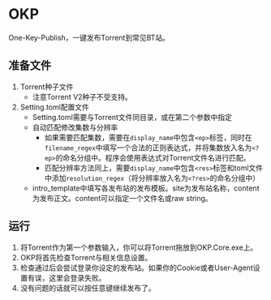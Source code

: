# OKP
One-Key-Publish，一键发布Torrent到常见BT站。

## 准备文件
1. Torrent种子文件
    - 注意Torrent V2种子不受支持。
2. Setting.toml配置文件
    - Setting.toml需要与Torrent文件同目录，或在第二个参数中指定
    - 自动匹配修改集数与分辨率
        - 如果需要匹配集数，需要在`display_name`中包含`<ep>`标签，同时在`filename_regex`中填写一个合法的正则表达式，并将集数放入名为`<?ep>`的命名分组中。程序会使用表达式对Torrent文件名进行匹配。
        - 匹配分辨率方法同上，需要`display_name`中包含`<res>`标签和toml文件中添加`resolution_regex`（将分辨率放入名为`<?res>`的命名分组中）
    - intro_template中填写各发布站的发布模板。site为发布站名称，content为发布正文。content可以指定一个文件名或raw string。

## 运行
1. 将Torrent作为第一个参数输入，你可以将Torrent拖放到OKP.Core.exe上。
2. OKP将首先检查Torrent与相关信息设置。
3. 检查通过后会尝试登录你设定的发布站。如果你的Cookie或者User-Agent设置有误，这里会登录失败。
4. 没有问题的话就可以按任意键继续发布了。
